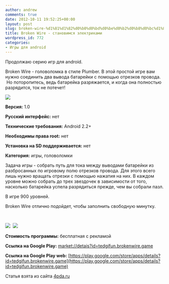 ```yaml
---
author: andrew
comments: true
date: 2012-10-11 19:52:25+00:00
layout: post
slug: broken-wire-%d1%81%d1%82%d0%b0%d0%bd%d0%be%d0%b2%d0%b8%d0%bc%d1%81%d1%8f-%d1%8d%d0%bb%d0%b5%d0%ba%d1%82%d1%80%d0%b8%d0%ba%d0%b0%d0%bc%d0%b8
title: Broken Wire - становимся электриками
wordpress_id: 772
categories:
- Игры для android
---
```


Продолжаю серию игр для android.





Broken Wire - головоломка в стиле Plumber. В этой простой игре вам нужно соединить два вывода батарейки с помощью отрезков провода.  Но поторопитесь, ведь батарейка разряжается, и когда она полностью разрядится, ток не потечет!





![](http://s.4pda.ru/wp-content/uploads/2012/09/feature_graphics-480x234.png)

<!-- more -->

**Версия:** 1.0





**Русский интерфейс:** нет





**Технические требования:** Android 2.2+





**Необходимы права root:** нет





**Установка на SD поддерживается:** нет





**Категория:** игры, головоломки





Задача игры - собрать путь для тока между выводами батарейки из разбросанных по игровому полю отрезков провода. Для этого всего лишь нужно вращать отрезки с помощью нажатия на них. В каждом уровне можно собрать до трех звездочек в зависимости от того, насколько батарейка успела разрядиться прежде, чем вы собрали пазл.





В игре 900 уровней.





Broken Wire отлично подойдет, чтобы заполнить свободную минутку.









 





![](http://s.4pda.ru/wp-content/uploads/2012/09/screen4_800-288x480.png) 
![](http://s.4pda.ru/wp-content/uploads/2012/09/screen1_800-288x480.png)





**Стоимость программы:** бесплатная с рекламой





**Ссылка на Google Play:** [market://detais?id=tedgifun.brokenwire.game](market://detais?id=tedgifun.brokenwire.game)





**Ссылка на Google Play web:** [https://play.google.com/store/apps/details?id=tedgifun.brokenwire.game](https://play.google.com/store/apps/details?id=tedgifun.brokenwire.game)









Статья взята из сайта [4pda.ru](http://4pda.ru/2012/09/06/70894/)
